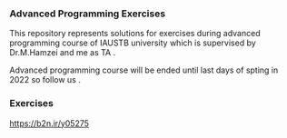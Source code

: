 ### Advanced Programming Exercises

This repository represents solutions for exercises during advanced programming course of IAUSTB university which is supervised by Dr.M.Hamzei and me as TA .

Advanced programming course will be ended until last days of spting in 2022 so follow us .

### Exercises
https://b2n.ir/y05275

